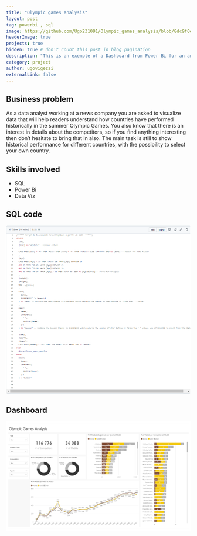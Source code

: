 ```yaml
---
title: "Olympic games analysis"
layout: post
tag: powerbi , sql
image: https://github.com/Ugo231091/Olympic_games_analysis/blob/8dc9f0e701d64a47216e675e11c8d01e1ee4b185/pictures/Olympic_rings_without_rims.svg.png
headerImage: true
projects: true
hidden: true # don't count this post in blog pagination
description: "This is an exemple of a Dashboard from Power Bi for an analysis of the Olympic Games through time."
category: project
author: ugovigezzi
externalLink: false
---
```


## Business problem

As a data analyst working at a news company you are asked to visualize data that will help readers understand how countries have performed historically in the summer Olympic Games.
You also know that there is an interest in details about the competitors, so if you find anything interesting then don’t hesitate to bring that in also. 
The main task is still to show historical performance for different countries, with the possibility to select your own country.

## Skills involved

- SQL
- Power Bi
- Data Viz

## SQL code 

<p align="center">
  <img src="https://github.com/Ugo231091/Ugo231091.github.io/blob/628f3959f345c1c290a01536bb6417b2bcf71e16/assets/images/olympic_games/sql%20.png"/>
</p>


## Dashboard

<p align="center">
  <img src="https://github.com/Ugo231091/Olympic_games_analysis/blob/8dc9f0e701d64a47216e675e11c8d01e1ee4b185/pictures/Dashboard.png"/>
</p>
